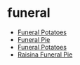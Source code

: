 # funeral

 * [Funeral Potatoes](index/f/funeral-potatoes.json)
 * [Funeral Pie](index/f/funeral-pie.json)
 * [Funeral Potatoes](index/f/funeral-potatoes.json)
 * [Raisina Funeral Pie](index/r/raisina-funeral-pie.json)
